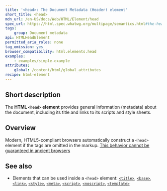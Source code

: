 ```yaml
---
title: '<head>: The Document Metadata (Header) element'
short_title: <head>
mdn_url: /en-US/docs/Web/HTML/Element/head
spec_url: https://html.spec.whatwg.org/multipage/semantics.html#the-head-element
tags:
    group: Document metadata
api: HTMLHeadElement
permitted_aria_roles: none
tag_omission: yes
browser_compatibility: html.elements.head
examples:
    - examples/simple-example
attributes:
    global: /content/html/global_attributes
recipe: html-element
---
```


## Short description

The **HTML `<head>` element** provides general information (metadata)
about the document, including its title and links to its scripts and
style sheets.

## Overview
Modern, HTML5-compliant browsers automatically construct a `<head>`
element if the tags are omitted in the markup. [This behavior cannot be
guaranteed in ancient browsers](https://www.stevesouders.com/blog/2010/05/12/autohead-my-first-browserscope-user-test/)

## See also

- Elements that can be used inside a `<head>` element:
  [`<title>`](/en-US/docs/Web/HTML/Element/title),
  [`<base>`](/en-US/docs/Web/HTML/Element/base),
  [`<link>`](/en-US/docs/Web/HTML/Element/link),
  [`<style>`](/en-US/docs/Web/HTML/Element/style),
  [`<meta>`](/en-US/docs/Web/HTML/Element/meta),
  [`<script>`](/en-US/docs/Web/HTML/Element/script),
  [`<noscript>`](/en-US/docs/Web/HTML/Element/noscript),
  [`<template>`](/en-US/docs/Web/HTML/Element/template)
